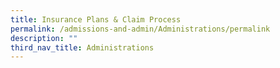 ```yaml
---
title: Insurance Plans & Claim Process
permalink: /admissions-and-admin/Administrations/permalink
description: ""
third_nav_title: Administrations
---
```

